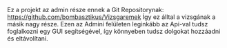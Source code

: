 Ez a projekt az admin része ennek a Git Repositorynak: https://github.com/bombasztikus/Vizsgaremek
Így ez álltal a vizsgának a másik nagy része.
Ezen az Admini felületen leginkább az Api-val tudsz foglalkozni egy  GUI segítségével, így könnyeben tudsz dolgokat hozzáadni és eltávolítani.

